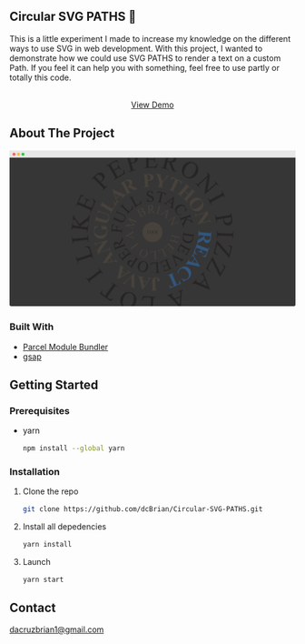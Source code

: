 ## Circular SVG PATHS :dart:
This is a little experiment I made to increase my knowledge on the different ways to use SVG in web development. With this project, I wanted to demonstrate how we could use SVG PATHS to render a text on a custom Path. If you feel it can help you with something, feel free to use partly or totally this code.
        <br />
        
<p align="center">
    <br />
      <a href="https://sleepy-williams-ce0d6e.netlify.app/">View Demo</a>
    <br />
  </p>

<!-- ABOUT THE PROJECT -->
## About The Project

![Circular-SVG-PATHS](/images/circular.png?raw=true)

### Built With

* [Parcel Module Bundler](https://parceljs.org/)
* [gsap](https://greensock.com/)

<!-- GETTING STARTED -->
## Getting Started

### Prerequisites

* yarn
  ```sh
  npm install --global yarn
  ```

### Installation

1. Clone the repo
   ```sh
   git clone https://github.com/dcBrian/Circular-SVG-PATHS.git
   ```
2. Install all depedencies
   ```sh
   yarn install
   ```
4. Launch 
   ```JS
   yarn start
   ```


<!-- CONTACT -->
## Contact

dacruzbrian1@gmail.com
